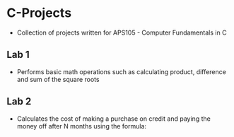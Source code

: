 # C-Projects
* Collection of projects written for APS105 - Computer Fundamentals in C

## Lab 1
* Performs basic math operations such as calculating product, difference and sum of the square roots

## Lab 2
* Calculates the cost of making a purchase on credit and paying the money off after N months using the formula:
        
